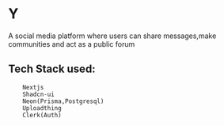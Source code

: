 # Y
A social media platform where users can share messages,make communities and act as a public forum

## Tech Stack used:
        Nextjs
        Shadcn-ui
        Neon(Prisma,Postgresql)
        Uploadthing
        Clerk(Auth)